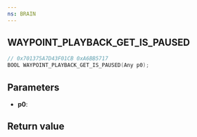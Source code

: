 ```yaml
---
ns: BRAIN
---
```

## WAYPOINT_PLAYBACK_GET_IS_PAUSED

```c
// 0x701375A7D43F01CB 0xA6BB5717
BOOL WAYPOINT_PLAYBACK_GET_IS_PAUSED(Any p0);
```


## Parameters
* **p0**: 

## Return value
